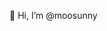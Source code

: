 👋 Hi, I’m @moosunny

<!---
moosunny/moosunny is a ✨ special ✨ repository because its `README.md` (this file) appears on your GitHub profile.
You can click the Preview link to take a look at your changes.
--->
